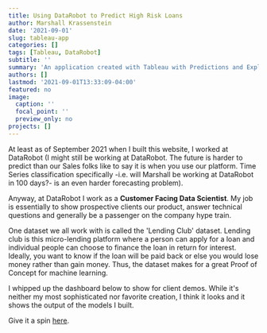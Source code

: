 ```yaml
---
title: Using DataRobot to Predict High Risk Loans
author: Marshall Krassenstein
date: '2021-09-01'
slug: tableau-app
categories: []
tags: [Tableau, DataRobot]
subtitle: ''
summary: 'An application created with Tableau with Predictions and Explanations generated by DataRobot'
authors: []
lastmod: '2021-09-01T13:33:09-04:00'
featured: no
image:
  caption: ''
  focal_point: ''
  preview_only: no
projects: []
---
```



At least as of September 2021 when I built this website, I worked at DataRobot (I might still be working at DataRobot. The future is harder to predict than our Sales folks like to say it is when you use our platform. Time Series classification specifically -i.e. will Marshall be working at DataRobot in 100 days?- is an even harder forecasting problem).

Anyway, at DataRobot I work as a **Customer Facing Data Scientist**. My job is essentially to show prospective clients our product, answer technical questions and generally be a passenger on the company hype train.

One dataset we all work with is called the 'Lending Club' dataset. Lending club is this micro-lending platform where a person can apply for a loan and individual people can choose to finance the loan in return for interest. Ideally, you want to know if the loan will be paid back or else you would lose money rather than gain money. Thus, the dataset makes for a great Proof of Concept for machine learning.

I whipped up the dashboard below to show for client demos. While it's neither my most sophisticated nor favorite creation, I think it looks and it shows the output of the models I built. 

Give it a spin [here](https://public.tableau.com/app/profile/marshall3251/viz/LendingClubDefaultPredictor-DataRobot/MainDash).



